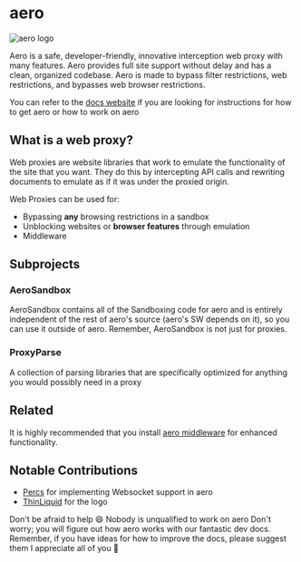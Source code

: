 # aero

![aero logo](./aero.webp)

Aero is a safe, developer-friendly, innovative interception web proxy with many features. Aero provides full site support without delay and has a clean, organized codebase. Aero is made to bypass filter restrictions, web restrictions, and bypasses web browser restrictions.

You can refer to the [docs website](https://aero.sh/docs) if you are looking for instructions for how to get aero or how to work on aero

## What is a web proxy?

Web proxies are website libraries that work to emulate the functionality of the site that you want. They do this by intercepting API calls and rewriting documents to emulate as if it was under the proxied origin.

Web Proxies can be used for:

- Bypassing **any** browsing restrictions in a sandbox
- Unblocking websites or **browser features** through emulation
- Middleware

## Subprojects

### AeroSandbox

AeroSandbox contains all of the Sandboxing code for aero and is entirely independent of the rest of aero's source (aero's SW depends on it), so you can use it outside of aero. Remember, AeroSandbox is not just for proxies.

### ProxyParse

A collection of parsing libraries that are specifically optimized for anything you would possibly need in a proxy

## Related

It is highly recommended that you install [aero middleware](https://github.com/vortexdeveloperlabs/proxy-middleware) for enhanced functionality.

## Notable Contributions

- [Percs](https://github.com/Percslol) for implementing Websocket support in aero
- [ThinLiquid](https://github.com/ThinLiquid) for the logo

Don't be afraid to help 😄
Nobody is unqualified to work on aero
Don't worry; you will figure out how aero works with our fantastic dev docs. Remember, if you have ideas for how to improve the docs, please suggest them
I appreciate all of you 💖
